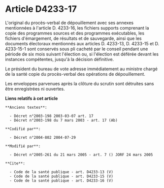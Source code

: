 # Article D4233-17

L'original du procès-verbal de dépouillement avec ses annexes mentionnées à l'article D. 4233-16, les fichiers supports
comprenant la copie des programmes sources et des programmes exécutables, les fichiers d'émargement, de résultats et de
sauvegarde, ainsi que les documents électoraux mentionnés aux articles D. 4233-13, D. 4233-15 et D. 4233-15-1 sont conservés
sous pli cacheté par le conseil pendant une période de six mois suivant l'élection ou, si l'élection est déférée devant les
instances compétentes, jusqu'à la décision définitive. 

Le président du bureau de vote adresse immédiatement au ministre chargé de la santé copie du procès-verbal des opérations de
dépouillement. 

Les enveloppes parvenues après la clôture du scrutin sont détruites sans être enregistrées ni ouvertes.

**Liens relatifs à cet article**

	**Anciens textes**:

	  - Décret n°2003-198 2003-03-07 art. 17
	  - Décret n°2003-198 du 7 mars 2003 - art. 17 (Ab)

	**Codifié par**:

	  - Décret n°2004-802 2004-07-29

	**Modifié par**:

	  - Décret n°2005-261 du 21 mars 2005 - art. 7 () JORF 24 mars 2005

	**Cite**:

	  - Code de la santé publique - art. D4233-13 (V)
	  - Code de la santé publique - art. D4233-15 (V)
	  - Code de la santé publique - art. D4233-16 (V)
